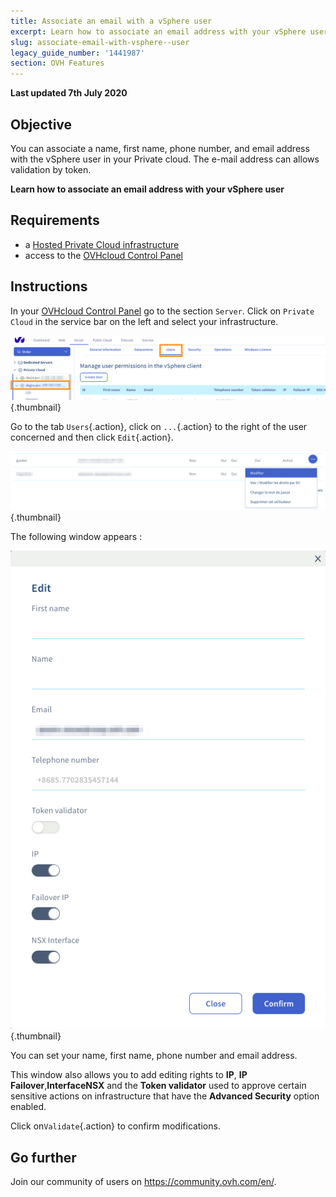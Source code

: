 ```yaml
---
title: Associate an email with a vSphere user
excerpt: Learn how to associate an email address with your vSphere user
slug: associate-email-with-vsphere--user
legacy_guide_number: '1441987'
section: OVH Features
---
```


**Last updated 7th July 2020**

## Objective

You can associate a name, first name, phone number, and email address with the vSphere user in your Private cloud. The e-mail address can allows validation by token.

**Learn how to associate an email address with your vSphere user**

## Requirements

- a [Hosted Private Cloud infrastructure](https://www.ovhcloud.com/en-gb/enterprise/products/hosted-private-cloud/)
- access to the [OVHcloud Control Panel](https://www.ovh.com/auth/?action=gotomanager)

## Instructions

In your [OVHcloud Control Panel](https://www.ovh.com/auth/?action=gotomanager) go to the section `Server`. Click on `Private Cloud` in the service bar on the left and select your infrastructure.

![utilisateur vsphere](images/addMailOnUser01.png){.thumbnail}

Go to the tab `Users`{.action}, click on `...`{.action} to the right of the user concerned and then click `Edit`{.action}.

![utilisateur vsphere](images/addMailOnUser02.png){.thumbnail}

The following window appears :

![utilisateur vsphere](images/addMailOnUser03.png){.thumbnail}

You can set your name, first name, phone number and email address.

This window also allows you to add editing rights to **IP**, **IP Failover**,**InterfaceNSX** and the **Token validator** used to approve certain sensitive actions on infrastructure that have the **Advanced Security** option enabled.

Click on`Validate`{.action} to confirm modifications.

## Go further

Join our community of users on <https://community.ovh.com/en/>.